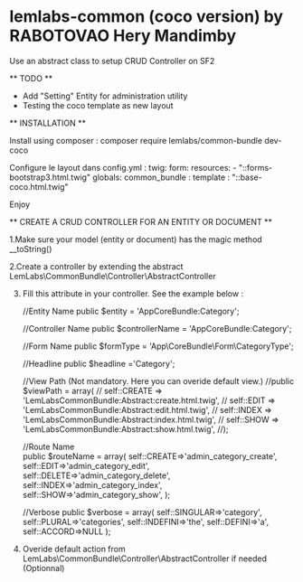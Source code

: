 lemlabs-common (coco version) by RABOTOVAO Hery Mandimby
======================

Use an abstract class to setup CRUD Controller on SF2



** TODO **
- Add "Setting" Entity for administration utility
- Testing the coco template as new layout



** INSTALLATION **

Install using composer :
composer require lemlabs/common-bundle dev-coco

Configure le layout dans config.yml :
twig:
    form:
        resources:
            - "::forms-bootstrap3.html.twig"
    globals:
        common_bundle :
            template : "::base-coco.html.twig"
			
Enjoy



** CREATE A CRUD CONTROLLER FOR AN ENTITY OR DOCUMENT **

1.Make sure your model (entity or document) has the magic method __toString()

2.Create a controller by extending the abstract LemLabs\CommonBundle\Controller\AbstractController

3. Fill this attribute in your controller. See the example below :
	
	//Entity Name
	public $entity = 'AppCoreBundle:Category';
	
	//Controller Name
	public $controllerName = 'AppCoreBundle:Category';
	
	//Form Name
	public $formType = 'App\CoreBundle\Form\CategoryType';
	
	//Headline
	public $headline ='Category';
	
	//View Path (Not mandatory. Here you can overide default view.)
	//public $viewPath = array(
    //    self::CREATE => 'LemLabsCommonBundle:Abstract:create.html.twig',
    //    self::EDIT => 'LemLabsCommonBundle:Abstract:edit.html.twig',
    //    self::INDEX => 'LemLabsCommonBundle:Abstract:index.html.twig',
    //    self::SHOW => 'LemLabsCommonBundle:Abstract:show.html.twig',
    //);
	
	
	//Route Name	
	public $routeName = array(
			self::CREATE=>'admin_category_create',
			self::EDIT=>'admin_category_edit',
			self::DELETE=>'admin_category_delete',
			self::INDEX=>'admin_category_index',
			self::SHOW=>'admin_category_show',
			);
	
	//Verbose
	public $verbose = array(
			self::SINGULAR=>'category',
			self::PLURAL=>'categories',
			self::INDEFINI=>'the',
			self::DEFINI=>'a',
			self::ACCORD=>NULL
			);

4. Overide default action from LemLabs\CommonBundle\Controller\AbstractController if needed (Optionnal)